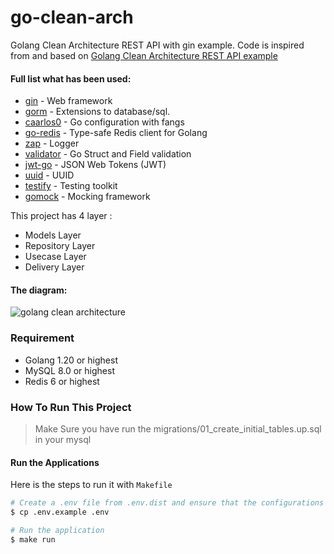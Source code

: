 # go-clean-arch
Golang Clean Architecture REST API with gin example. Code is inspired from and based on [Golang Clean Architecture REST API example](https://github.com/AleksK1NG/Go-Clean-Architecture-REST-API)

#### Full list what has been used:
* [gin](https://github.com/gin-gonic/gin) - Web framework
* [gorm](https://gorm.io/) - Extensions to database/sql.
* [caarlos0](https://github.com/caarlos0/env) - Go configuration with fangs
* [go-redis](https://github.com/go-redis/redis) - Type-safe Redis client for Golang
* [zap](https://github.com/uber-go/zap) - Logger
* [validator](https://github.com/go-playground/validator) - Go Struct and Field validation
* [jwt-go](https://github.com/golang-jwt/jwt) - JSON Web Tokens (JWT)
* [uuid](https://github.com/google/uuid) - UUID
* [testify](https://github.com/stretchr/testify) - Testing toolkit
* [gomock](https://github.com/golang/mock) - Mocking framework

This project has 4 layer :

- Models Layer
- Repository Layer
- Usecase Layer
- Delivery Layer

#### The diagram:

![golang clean architecture](https://github.com/bxcodec/go-clean-arch/raw/master/clean-arch.png)

### Requirement
- Golang 1.20 or highest
- MySQL 8.0 or highest
- Redis 6 or highest 

### How To Run This Project

> Make Sure you have run the migrations/01_create_initial_tables.up.sql in your mysql

#### Run the Applications

Here is the steps to run it with `Makefile`


```bash
# Create a .env file from .env.dist and ensure that the configurations inside it are correct according to your environment settings
$ cp .env.example .env

# Run the application
$ make run
```